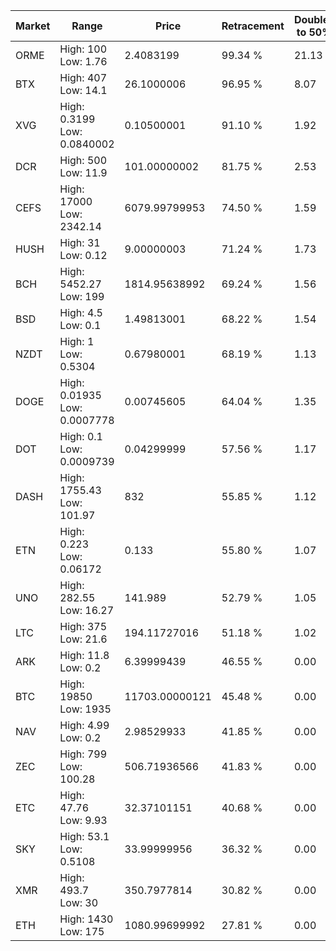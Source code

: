| Market | Range | Price| Retracement | Doubles to 50% |
| --- | --- | --- | --- | --- |
| ORME | High: 100<br />Low: 1.76 | 2.4083199 | 99.34 % | 21.13 |
| BTX | High: 407<br />Low: 14.1 | 26.1000006 | 96.95 % | 8.07 |
| XVG | High: 0.3199<br />Low: 0.0840002 | 0.10500001 | 91.10 % | 1.92 |
| DCR | High: 500<br />Low: 11.9 | 101.00000002 | 81.75 % | 2.53 |
| CEFS | High: 17000<br />Low: 2342.14 | 6079.99799953 | 74.50 % | 1.59 |
| HUSH | High: 31<br />Low: 0.12 | 9.00000003 | 71.24 % | 1.73 |
| BCH | High: 5452.27<br />Low: 199 | 1814.95638992 | 69.24 % | 1.56 |
| BSD | High: 4.5<br />Low: 0.1 | 1.49813001 | 68.22 % | 1.54 |
| NZDT | High: 1<br />Low: 0.5304 | 0.67980001 | 68.19 % | 1.13 |
| DOGE | High: 0.01935<br />Low: 0.0007778 | 0.00745605 | 64.04 % | 1.35 |
| DOT | High: 0.1<br />Low: 0.0009739 | 0.04299999 | 57.56 % | 1.17 |
| DASH | High: 1755.43<br />Low: 101.97 | 832 | 55.85 % | 1.12 |
| ETN | High: 0.223<br />Low: 0.06172 | 0.133 | 55.80 % | 1.07 |
| UNO | High: 282.55<br />Low: 16.27 | 141.989 | 52.79 % | 1.05 |
| LTC | High: 375<br />Low: 21.6 | 194.11727016 | 51.18 % | 1.02 |
| ARK | High: 11.8<br />Low: 0.2 | 6.39999439 | 46.55 % | 0.00 |
| BTC | High: 19850<br />Low: 1935 | 11703.00000121 | 45.48 % | 0.00 |
| NAV | High: 4.99<br />Low: 0.2 | 2.98529933 | 41.85 % | 0.00 |
| ZEC | High: 799<br />Low: 100.28 | 506.71936566 | 41.83 % | 0.00 |
| ETC | High: 47.76<br />Low: 9.93 | 32.37101151 | 40.68 % | 0.00 |
| SKY | High: 53.1<br />Low: 0.5108 | 33.99999956 | 36.32 % | 0.00 |
| XMR | High: 493.7<br />Low: 30 | 350.7977814 | 30.82 % | 0.00 |
| ETH | High: 1430<br />Low: 175 | 1080.99699992 | 27.81 % | 0.00 |
